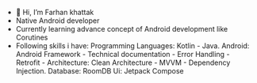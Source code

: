 - 👋 Hi, I’m Farhan khattak
- Native Android developer
- Currently learning advance concept of Android development like Corutines
- Following skills i have:
    Programming Languages: Kotlin - Java.
    Android: Android Framework - Technical documentation  - Error Handling - Retrofit - 
    Architecture: Clean Architecture - MVVM - Dependency Injection.
    Database: RoomDB 
    Ui: Jetpack Compose

